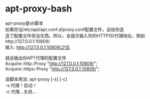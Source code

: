# apt-proxy-bash
apt-proxy是sh脚本    
如果你没/etc/apt/apt.conf.d/proxy.conf配置文件，会给你造    
造了配置文件但没东西。所以，会提示输入你的HTTP(S)代理地址，例如http://127.0.0.1:10809/    
输入: http://127.0.0.1:10809/之后   
        
就会输出你APT代理的配置文件    
Acquire::http::Proxy "http://127.0.0.1:10809/";    
Acquire::https::Proxy "http://127.0.0.1:10809/";    
       
该脚本用法: apt-proxy [-s] [-c]    
-s 代理！启动！    
-c 代理...关闭...    

